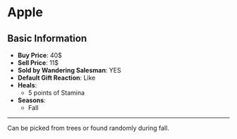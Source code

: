 # Apple

## Basic Information

- **Buy Price**: 40$
- **Sell Price**: 11$
- **Sold by Wandering Salesman**: YES
- **Default Gift Reaction**: Like
- **Heals**:
  - 5 points of Stamina
- **Seasons**:
  - Fall

---

Can be picked from trees or found randomly during fall.
